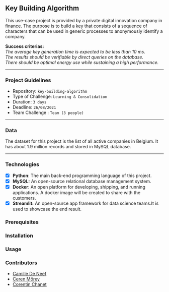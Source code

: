 ## Key Building Algorithm

This use-case project is provided by a private digital innovation company in finance. The purpose is to build a key that consists of a sequence of characters that can be used in generic processes to anonymously identify a company.

**Success criterias:**  
*The average key generation time is expected to be less than 10 ms.* <br>
*The results should be verifiable by direct queries on the database.* <br>
*There should be optimal energy use while sustaining a high performance.*

----------
### Project Guidelines
- Repository: `key-building-algorithm`
- Type of Challenge: `Learning & Consolidation `
- Duration: `3 days`
- Deadline: `26/08/2021`
- Team Challenge : `Team (3 people)`
-------
### Data

The dataset for this project is the list of all active companies in Belgium. It has about 1.9 million records and stored in MySQL database.

--------
### Technologies

- [x] **Python**: The main back-end programming language of this project.
- [X] **MySQL:** An open-source relational database management system.
- [x] **Docker**: An open platform for developing, shipping, and running applications. A docker image will be created to share with the customers.
- [X] **Streamlit:** An open-source app framework for data science teams.It is used to showcase the end result.

### Prerequisites

### Installation

### Usage

### Contributors
- [Camille De Neef](https://github.com/kaygu)
- [Ceren Mörey](https://github.com/c-morey) 
- [Corentin Chanet](https://github.com/CorentinChanet)



